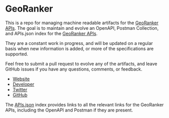 # GeoRankerThis is a repo for managing machine readable artifacts for the [GeoRanker APIs](http://georanker.com). The goal is to maintain and evolve an OpenAPI, Postman Collection, and APIs.json index for the [GeoRanker APIs](http://georanker.com).They are a constant work in progress, and will be updated on a regular basis when new information is added, or more of the specifications are supported.Feel free to submit a pull request to evolve any of the artifacts, and leave GitHub issues if you have any questions, comments, or feedback.- [Website](http://georanker.com)- [Developer](http://georanker.com)- [Twitter](https://twitter.com/georanker)- [GitHub](https://github.com/georanker)The [APIs.json](https://github.com/api-evangelist/georanker/blob/master/apis.json) index provides links to all the relevant links for the GeoRanker APIs, including the OpenAPI and Postman if they are present.